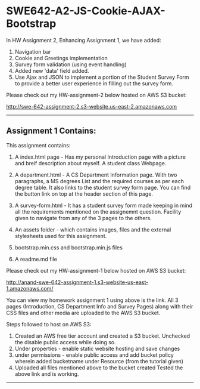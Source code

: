 # SWE642-A2-JS-Cookie-AJAX-Bootstrap
In HW Assignment 2, Enhancing Assignment 1, we have added:
1. Navigation bar
2. Cookie and Greetings implementation
3. Survey form validation (using event handling) 
4. Added new 'data' field added.
5. Use Ajax and JSON to implement a portion of the Student Survey Form to provide a better user experience in filling out the survey form. 

Please check out my HW-assignment-2 below hosted on AWS S3 bucket:

http://swe-642-assignment-2.s3-website.us-east-2.amazonaws.com





------------------------------------------------------------------------------------
Assignment 1 Contains:
------------------------------------------------------------------------------------
This assignment contains:
1) A index.html page - Has my personal Introduction page with a picture and breif description about myself. A student class Webpage. 
2) A department.html - A CS Department Information page. With two paragraphs, a MS degrees List and the required courses as per each degree table. It also links to the student survey form page. You can find the button link on top at the header section of this page.
3) A survey-form.html - It has a student survey form made keeping in mind all the requirements mentioned on the assignemnt question.
Facility given to navigate from any of the 3 pages to the others. 

4) An assets folder - which contains images, files and the external stylesheets used for this assignment.
5) bootstrap.min.css and bootstrap.min.js files
6) A readme.md file



Please check out my HW-assignment-1 below hosted on AWS S3 bucket: 

http://anand-swe-642-assignment-1.s3-website-us-east-1.amazonaws.com/

You can view my homework assignment 1 using above is the link. All 3 pages (Introduction, CS Department Info and Survey Pages) along with their CSS files and other media are uploaded to the AWS S3 bucket.

Steps followed to host on AWS S3:
1) Created an AWS free tier account and created a S3 bucket. Unchecked the disable public access while doing so.
2) Under properties - enable static website hosting and save changes
3) under permissions - enable public access and add bucket policy wherein added bucketname under Resource (from the tutorial given)
4) Uploaded all files mentioned above to the bucket created
Tested the above link and is working.

------------------------------------------------------------------------------------